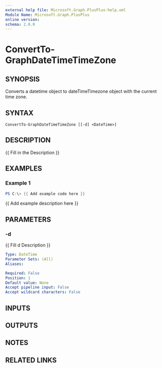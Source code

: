 ```yaml
---
external help file: Microsoft.Graph.PlusPlus-help.xml
Module Name: Microsoft.Graph.PlusPlus
online version:
schema: 2.0.0
---
```


# ConvertTo-GraphDateTimeTimeZone

## SYNOPSIS
Converts a datetime object to dateTimeTimezone object with the current time zone.

## SYNTAX

```
ConvertTo-GraphDateTimeTimeZone [[-d] <DateTime>]
```

## DESCRIPTION
{{ Fill in the Description }}

## EXAMPLES

### Example 1
```powershell
PS C:\> {{ Add example code here }}
```

{{ Add example description here }}

## PARAMETERS

### -d
{{ Fill d Description }}

```yaml
Type: DateTime
Parameter Sets: (All)
Aliases:

Required: False
Position: 1
Default value: None
Accept pipeline input: False
Accept wildcard characters: False
```

## INPUTS

## OUTPUTS

## NOTES

## RELATED LINKS
